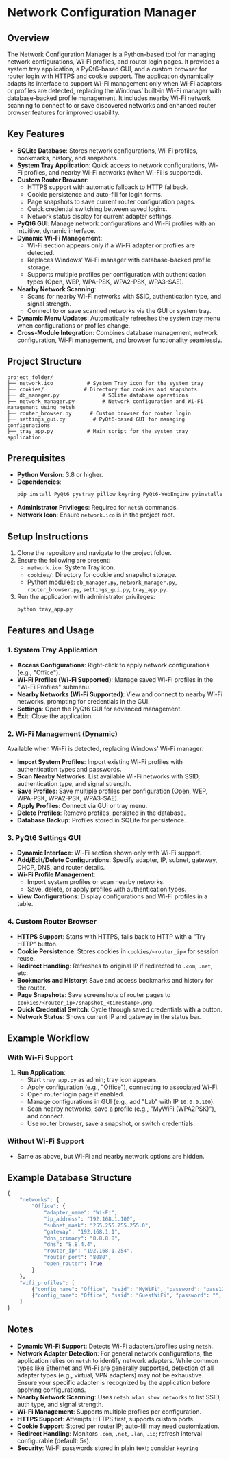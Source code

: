 # Network Configuration Manager

## Overview
The Network Configuration Manager is a Python-based tool for managing network configurations, Wi-Fi profiles, and router login pages. It provides a system tray application, a PyQt6-based GUI, and a custom browser for router login with HTTPS and cookie support. The application dynamically adapts its interface to support Wi-Fi management only when Wi-Fi adapters or profiles are detected, replacing the Windows’ built-in Wi-Fi manager with database-backed profile management. It includes nearby Wi-Fi network scanning to connect to or save discovered networks and enhanced router browser features for improved usability.

## Key Features
- **SQLite Database**: Stores network configurations, Wi-Fi profiles, bookmarks, history, and snapshots.
- **System Tray Application**: Quick access to network configurations, Wi-Fi profiles, and nearby Wi-Fi networks (when Wi-Fi is supported).
- **Custom Router Browser**:
  - HTTPS support with automatic fallback to HTTP fallback.
  - Cookie persistence and auto-fill for login forms.
  - Page snapshots to save current router configuration pages.
  - Quick credential switching between saved logins.
  - Network status display for current adapter settings.
- **PyQt6 GUI**: Manage network configurations and Wi-Fi profiles with an intuitive, dynamic interface.
- **Dynamic Wi-Fi Management**:
  - Wi-Fi section appears only if a Wi-Fi adapter or profiles are detected.
  - Replaces Windows’ Wi-Fi manager with database-backed profile storage.
  - Supports multiple profiles per configuration with authentication types (Open, WEP, WPA-PSK, WPA2-PSK, WPA3-SAE).
- **Nearby Network Scanning**:
  - Scans for nearby Wi-Fi networks with SSID, authentication type, and signal strength.
  - Connect to or save scanned networks via the GUI or system tray.
- **Dynamic Menu Updates**: Automatically refreshes the system tray menu when configurations or profiles change.
- **Cross-Module Integration**: Combines database management, network configuration, Wi-Fi management, and browser functionality seamlessly.

## Project Structure
```
project_folder/
├── network.ico           # System Tray icon for the system tray
├── cookies/             # Directory for cookies and snapshots
├── db_manager.py              # SQLite database operations
├── network_manager.py         # Network configuration and Wi-Fi management using netsh
├── router_browser.py      # Custom browser for router login
├── settings_gui.py         # PyQt6-based GUI for managing configurations
├── tray_app.py           # Main script for the system tray application
```

## Prerequisites
- **Python Version**: 3.8 or higher.
- **Dependencies**:
  ```bash
  pip install PyQt6 pystray pillow keyring PyQt6-WebEngine pyinstaller cryptography WMI pywin32
  ```
- **Administrator Privileges**: Required for `netsh` commands.
- **Network Icon**: Ensure `network.ico` is in the project root.

## Setup Instructions
1. Clone the repository and navigate to the project folder.
2. Ensure the following are present:
   - `network.ico`: System Tray icon.
   - `cookies/`: Directory for cookie and snapshot storage.
   - Python modules: `db_manager.py`, `network_manager.py`, `router_browser.py`, `settings_gui.py`, `tray_app.py`.
3. Run the application with administrator privileges:
   ```bash
   python tray_app.py
   ```

## Features and Usage

### 1. System Tray Application
- **Access Configurations**: Right-click to apply network configurations (e.g., "Office").
- **Wi-Fi Profiles (Wi-Fi Supported)**: Manage saved Wi-Fi profiles in the "Wi-Fi Profiles" submenu.
- **Nearby Networks (Wi-Fi Supported)**: View and connect to nearby Wi-Fi networks, prompting for credentials in the GUI.
- **Settings**: Open the PyQt6 GUI for advanced management.
- **Exit**: Close the application.

### 2. Wi-Fi Management (Dynamic)
Available when Wi-Fi is detected, replacing Windows’ Wi-Fi manager:
- **Import System Profiles**: Import existing Wi-Fi profiles with authentication types and passwords.
- **Scan Nearby Networks**: List available Wi-Fi networks with SSID, authentication type, and signal strength.
- **Save Profiles**: Save multiple profiles per configuration (Open, WEP, WPA-PSK, WPA2-PSK, WPA3-SAE).
- **Apply Profiles**: Connect via GUI or tray menu.
- **Delete Profiles**: Remove profiles, persisted in the database.
- **Database Backup**: Profiles stored in SQLite for persistence.

### 3. PyQt6 Settings GUI
- **Dynamic Interface**: Wi-Fi section shown only with Wi-Fi support.
- **Add/Edit/Delete Configurations**: Specify adapter, IP, subnet, gateway, DHCP, DNS, and router details.
- **Wi-Fi Profile Management**:
  - Import system profiles or scan nearby networks.
  - Save, delete, or apply profiles with authentication types.
- **View Configurations**: Display configurations and Wi-Fi profiles in a table.

### 4. Custom Router Browser
- **HTTPS Support**: Starts with HTTPS, falls back to HTTP with a "Try HTTP" button.
- **Cookie Persistence**: Stores cookies in `cookies/<router_ip>` for session reuse.
- **Redirect Handling**: Refreshes to original IP if redirected to `.com`, `.net`, etc.
- **Bookmarks and History**: Save and access bookmarks and history for the router.
- **Page Snapshots**: Save screenshots of router pages to `cookies/<router_ip>/snapshot_<timestamp>.png`.
- **Quick Credential Switch**: Cycle through saved credentials with a button.
- **Network Status**: Shows current IP and gateway in the status bar.

## Example Workflow
### With Wi-Fi Support
1. **Run Application**:
   - Start `tray_app.py` as admin; tray icon appears.
   - Apply configuration (e.g., "Office"), connecting to associated Wi-Fi.
   - Open router login page if enabled.
   - Manage configurations in GUI (e.g., add "Lab" with IP `10.0.0.100`).
   - Scan nearby networks, save a profile (e.g., "MyWiFi (WPA2PSK)"), and connect.
   - Use router browser, save a snapshot, or switch credentials.

### Without Wi-Fi Support
- Same as above, but Wi-Fi and nearby network options are hidden.

## Example Database Structure
```python
{
    "networks": {
        "Office": {
            "adapter_name": "Wi-Fi",
            "ip_address": "192.168.1.100",
            "subnet_mask": "255.255.255.255.0",
            "gateway": "192.168.1.1",
            "dns_primary": "8.8.8.8",
            "dns": "8.8.4.4",
            "router_ip": "192.168.1.254",
            "router_port": "8080",
            "open_router": True
        }
    },
    "wifi_profiles": [
        {"config_name": "Office", "ssid": "MyWiFi", "password": "pass123", "auth_type": "WPA2PSK"},
        {"config_name": "Office", "ssid": "GuestWiFi", "password": "", "auth_type": "open"}
    ]
}
```

## Notes
- **Dynamic Wi-Fi Support**: Detects Wi-Fi adapters/profiles using `netsh`.
- **Network Adapter Detection**: For general network configurations, the application relies on `netsh` to identify network adapters. While common types like Ethernet and Wi-Fi are generally supported, detection of all adapter types (e.g., virtual, VPN adapters) may not be exhaustive. Ensure your specific adapter is recognized by the application before applying configurations.
- **Nearby Network Scanning**: Uses `netsh wlan show networks` to list SSID, auth type, and signal strength.
- **Wi-Fi Management**: Supports multiple profiles per configuration.
- **HTTPS Support**: Attempts HTTPS first, supports custom ports.
- **Cookie Support**: Stored per router IP; auto-fill may need customization.
- **Redirect Handling**: Monitors `.com`, `.net`, `.lan`, `.io`; refresh interval configurable (default: 5s).
- **Security**: Wi-Fi passwords stored in plain text; consider `keyring`
